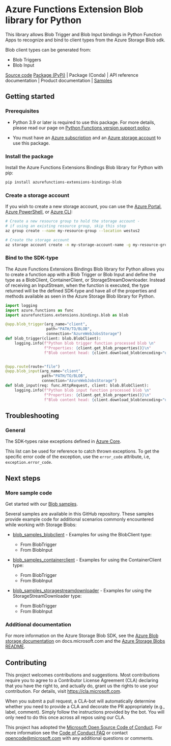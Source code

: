 # Azure Functions Extension Blob library for Python
This library allows Blob Trigger and Blob Input bindings in Python Function Apps to recognize and bind to client types from the
Azure Storage Blob sdk.

Blob client types can be generated from:

* Blob Triggers
* Blob Input

[Source code](https://github.com/Azure/azure-functions-python-extensions/tree/main/azurefunctions-extensions-bindings-blob)
[Package (PyPi)](https://pypi.org/project/azurefunctions-extensions-bindings-blob/)
| Package (Conda)
| API reference documentation
| Product documentation
| [Samples](hhttps://github.com/Azure/azure-functions-python-extensions/tree/main/azurefunctions-extensions-bindings-blob/samples)


## Getting started

### Prerequisites
* Python 3.9 or later is required to use this package. For more details, please read our page on [Python Functions version support policy](https://learn.microsoft.com/en-us/azure/azure-functions/functions-versions?tabs=isolated-process%2Cv4&pivots=programming-language-python#languages).

* You must have an [Azure subscription](https://azure.microsoft.com/free/) and an
[Azure storage account](https://docs.microsoft.com/azure/storage/common/storage-account-overview) to use this package.

### Install the package
Install the Azure Functions Extensions Bindings Blob library for Python with pip:

```bash
pip install azurefunctions-extensions-bindings-blob
```

### Create a storage account
If you wish to create a new storage account, you can use the
[Azure Portal](https://docs.microsoft.com/azure/storage/common/storage-quickstart-create-account?tabs=azure-portal),
[Azure PowerShell](https://docs.microsoft.com/azure/storage/common/storage-quickstart-create-account?tabs=azure-powershell),
or [Azure CLI](https://docs.microsoft.com/azure/storage/common/storage-quickstart-create-account?tabs=azure-cli):

```bash
# Create a new resource group to hold the storage account -
# if using an existing resource group, skip this step
az group create --name my-resource-group --location westus2

# Create the storage account
az storage account create -n my-storage-account-name -g my-resource-group
```

### Bind to the SDK-type
The Azure Functions Extensions Bindings Blob library for Python allows you to create a function app with a Blob Trigger or
Blob Input and define the type as a BlobClient, ContainerClient, or StorageStreamDownloader. Instead of receiving
an InputStream, when the function is executed, the type returned will be the defined SDK-type and have all of the
properties and methods available as seen in the Azure Storage Blob library for Python.


```python
import logging
import azure.functions as func
import azurefunctions.extensions.bindings.blob as blob

@app.blob_trigger(arg_name="client",
                  path="PATH/TO/BLOB",
                  connection="AzureWebJobsStorage")
def blob_trigger(client: blob.BlobClient):
    logging.info(f"Python blob trigger function processed blob \n"
                 f"Properties: {client.get_blob_properties()}\n"
                 f"Blob content head: {client.download_blob(encoding="utf-8").read(size=1)}")


@app.route(route="file")
@app.blob_input(arg_name="client",
                path="PATH/TO/BLOB",
                connection="AzureWebJobsStorage")
def blob_input(req: func.HttpRequest, client: blob.BlobClient):
    logging.info(f"Python blob input function processed blob \n"
                 f"Properties: {client.get_blob_properties()}\n"
                 f"Blob content head: {client.download_blob(encoding="utf-8").read(size=1)}")
```

## Troubleshooting
### General
The SDK-types raise exceptions defined in [Azure Core](https://github.com/Azure/azure-sdk-for-python/blob/main/sdk/core/azure-core/README.md).

This list can be used for reference to catch thrown exceptions. To get the specific error code of the exception, use the `error_code` attribute, i.e, `exception.error_code`.

## Next steps

### More sample code

Get started with our [Blob samples](hhttps://github.com/Azure/azure-functions-python-extensions/tree/main/azurefunctions-extensions-bindings-blob/samples).

Several samples are available in this GitHub repository. These samples provide example code for additional scenarios commonly encountered while working with Storage Blobs:

* [blob_samples_blobclient](https://github.com/Azure/azure-functions-python-extensions/tree/main/azurefunctions-extensions-bindings-blob/samples/blob_samples_blobclient)  - Examples for using the BlobClient type:
    * From BlobTrigger
    * From BlobInput

* [blob_samples_containerclient](https://github.com/Azure/azure-functions-python-extensions/tree/main/azurefunctions-extensions-bindings-blob/samples/blob_samples_containerclient) - Examples for using the ContainerClient type:
    * From BlobTrigger
    * From BlobInput

* [blob_samples_storagestreamdownloader](https://github.com/Azure/azure-functions-python-extensions/tree/main/azurefunctions-extensions-bindings-blob/samples/blob_samples_storagestreamdownloader) - Examples for using the StorageStreamDownloader type:
    * From BlobTrigger
    * From BlobInput

### Additional documentation
For more information on the Azure Storage Blob SDK, see the [Azure Blob storage documentation](https://docs.microsoft.com/azure/storage/blobs/) on docs.microsoft.com
and the [Azure Storage Blobs README](https://github.com/Azure/azure-sdk-for-python/tree/main/sdk/storage/azure-storage-blob).

## Contributing
This project welcomes contributions and suggestions.  Most contributions require you to agree to a Contributor License Agreement (CLA) declaring that you have the right to, and actually do, grant us the rights to use your contribution. For details, visit https://cla.microsoft.com.

When you submit a pull request, a CLA-bot will automatically determine whether you need to provide a CLA and decorate the PR appropriately (e.g., label, comment). Simply follow the instructions provided by the bot. You will only need to do this once across all repos using our CLA.

This project has adopted the [Microsoft Open Source Code of Conduct](https://opensource.microsoft.com/codeofconduct/). For more information see the [Code of Conduct FAQ](https://opensource.microsoft.com/codeofconduct/faq/) or contact [opencode@microsoft.com](mailto:opencode@microsoft.com) with any additional questions or comments.